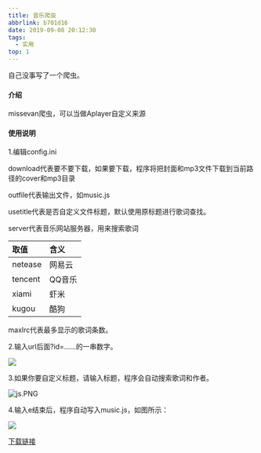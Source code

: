 ```yaml
---
title: 音乐爬虫
abbrlink: b701d16
date: 2019-09-08 20:12:30
tags:
  - 实用
top: 1
---
```


自己没事写了一个爬虫。

#### 介绍

missevan爬虫，可以当做Aplayer自定义来源

#### 使用说明

1.编辑config.ini

download代表要不要下载，如果要下载，程序将把封面和mp3文件下载到当前路径的cover和mp3目录

outfile代表输出文件，如music.js

usetitle代表是否自定义文件标题，默认使用原标题进行歌词查找。

server代表音乐网站服务器，用来搜索歌词

| 取值    | 含义   |
| :------ | :----- |
| netease | 网易云 |
| tencent | QQ音乐 |
| xiami   | 虾米   |
| kugou   | 酷狗   |

maxlrc代表最多显示的歌词条数。

2.输入url后面?id=......的一串数字。

![](https://images.gitee.com/uploads/images/2019/0901/141425_6f6ec58d_5151366.png)

3.如果你要自定义标题，请输入标题，程序会自动搜索歌词和作者。

![js.PNG](https://i.loli.net/2019/09/08/aPA6GHbWuQgBize.png)

4.输入e结束后，程序自动写入music.js，如图所示：

![](https://i.loli.net/2019/09/08/lkP4NvAwLS56ycC.png)

[下载链接](https://gitee.com/steven_meng/missevan-spider)

